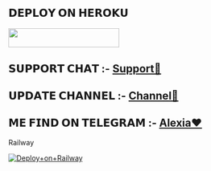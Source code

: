 ## 𝗗𝗘𝗣𝗟𝗢𝗬 𝗢𝗡 𝗛𝗘𝗥𝗢𝗞𝗨

<p align="left"><a href="https://heroku.com/deploy?template=https://github.com/KUNAL12459/officialalexiamusic"> <img src="https://img.shields.io/badge/Deploy%20To%20Heroku-voilet?style=for-the-badge&logo=heroku" width="220" height="38.45"/></a></p>

## 𝗦𝗨𝗣𝗣𝗢𝗥𝗧 𝗖𝗛𝗔𝗧 :- [Support🎊](https://t.me/ALEXIA_SUPPORT)


## 𝗨𝗣𝗗𝗔𝗧𝗘 𝗖𝗛𝗔𝗡𝗡𝗘𝗟 :- [Channel🤩](https://t.me/ALEXIA_UPDATE)

## 𝗠𝗘 𝗙𝗜𝗡𝗗 𝗢𝗡 𝗧𝗘𝗟𝗘𝗚𝗥𝗔𝗠 :- [Alexia❤️](https://t.me/Alexia_Robot)

Railway

[![Deploy+on+Railway](https://railway.app/button.svg)](https://railway.app/new/template?template=https://github.com/KUNAL12459/officialalexiamusic&envs=API_HASH,API_ID,ASSISTANT_PREFIX,BOT_TOKEN,DURATION_LIMIT,SUPPORT_GROUP,SUPPORT_CHANNEL,STRING_SESSION1,START_IMG_URL,LOG_GROUP_ID,MUSIC_BOT_NAME,MONGO_DB_URI,LOG_SESSION,SUDO_USERS)
